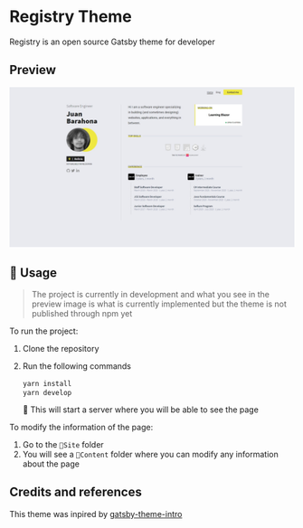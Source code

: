 # Registry Theme

Registry is an open source Gatsby theme for developer

## Preview
![](./assets/registrythemepreview.jpeg)


## 🌠 Usage

> The project is currently in development and what you see in the preview image is what is currently implemented but the theme is not published through npm yet 

To run the project:

1. Clone the repository
2. Run the following commands
    ```
    yarn install
    yarn develop
    ```

    📝 This will start a server where you will be able to see the page


To modify the information of the page:

1. Go to the `📁Site` folder
2. You will see a `📁Content` folder where you can modify any information about the page 

## Credits and references

This theme was inpired by [gatsby-theme-intro](https://github.com/wkocjan/gatsby-theme-intro)
